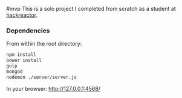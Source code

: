 #mvp
This is a solo project I completed from scratch as a student at [hackreactor](http://hackreactor.com). 



### Dependencies

From within the root directory:
```sh
npm install
bower install
gulp
mongod
nodemon ./server/server.js
```
In your browser: http://127.0.0.1:4568/
